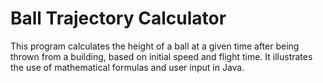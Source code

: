 # Ball Trajectory Calculator
This program calculates the height of a ball at a given time after being thrown from a building, based on initial speed and flight time. It illustrates the use of mathematical formulas and user input in Java.
